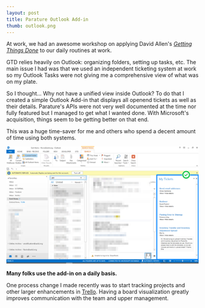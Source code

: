 ```yaml
---
layout: post
title: Parature Outlook Add-in
thumb: outlook.png
---
```


At work, we had an awesome workshop on applying David Allen's [*Getting Things Done*](http://gettingthingsdone.com)
to our daily routines at work.

GTD relies heavily on Outlook: organizing folders, setting up tasks, etc. The main issue I had was that
we used an independent ticketing system at work so my Outlook Tasks were not giving me a comprehensive
view of what was on my plate.

So I thought... Why not have a unified view inside Outlook? To do that I created
a simple Outlook Add-in that displays all openend tickets as well as their details.
Parature's APIs were not very well documented at the time nor fully featured
but I managed to get what I wanted done. With Microsoft's acquisition, things seem to be getting better on that end.

This was a huge time-saver for me and others who spend a decent amount of time using both systems.

![Outlook AddIn](/public/gtd-parature.png)

**Many folks use the add-in on a daily basis.**

One process change I made recently was to start tracking projects and other
larger enhancements in [Trello](http://www.trello.com).
Having a board visualization greatly improves communication with the team and upper management.
